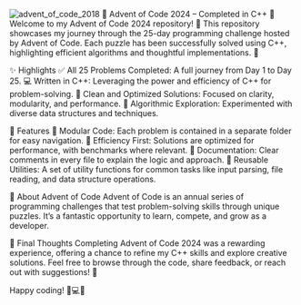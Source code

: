 ![advent_of_code_2018](https://github.com/user-attachments/assets/5d1d79b7-1b3a-4d49-8a40-c78ce6b70806)
🎄 Advent of Code 2024 – Completed in C++ 🎄
Welcome to my Advent of Code 2024 repository! 🚀
This repository showcases my journey through the 25-day programming challenge hosted by Advent of Code. Each puzzle has been successfully solved using C++, highlighting efficient algorithms and thoughtful implementations. 🎉

✨ Highlights
✅ All 25 Problems Completed: A full journey from Day 1 to Day 25.
💻 Written in C++: Leveraging the power and efficiency of C++ for problem-solving.
🌟 Clean and Optimized Solutions: Focused on clarity, modularity, and performance.
🔧 Algorithmic Exploration: Experimented with diverse data structures and techniques.

📂 Features
🌟 Modular Code: Each problem is contained in a separate folder for easy navigation.
🔧 Efficiency First: Solutions are optimized for performance, with benchmarks where relevant.
📖 Documentation: Clear comments in every file to explain the logic and approach.
🎯 Reusable Utilities: A set of utility functions for common tasks like input parsing, file reading, and data structure operations.

🎯 About Advent of Code
Advent of Code is an annual series of programming challenges that test problem-solving skills through unique puzzles. It’s a fantastic opportunity to learn, compete, and grow as a developer.

🎉 Final Thoughts
Completing Advent of Code 2024 was a rewarding experience, offering a chance to refine my C++ skills and explore creative solutions. Feel free to browse through the code, share feedback, or reach out with suggestions! 🌟

Happy coding! 🎄💻✨
